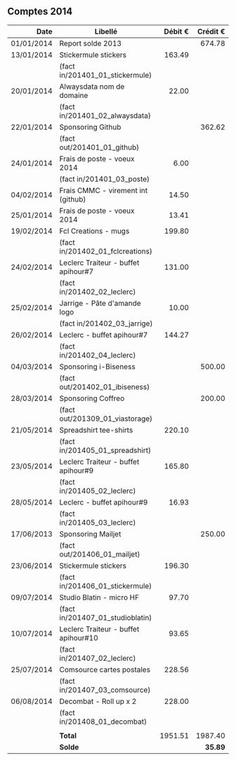 
## Comptes 2014

| Date       | Libellé                                 | Débit €   | Crédit €  |
|-----------:|-----------------------------------------|----------:|----------:|
| 01/01/2014 | Report solde 2013                       |           |    674.78 |
| 13/01/2014 | Stickermule stickers                    |    163.49 |           |
|            | (fact in/201401_01_stickermule)         |           |           |
| 20/01/2014 | Alwaysdata nom de domaine               |     22.00 |           |
|            | (fact in/201401_02_alwaysdata)          |           |           |
| 22/01/2014 | Sponsoring Github                       |           |    362.62 |
|            | (fact out/201401_01_github)             |           |           |
| 24/01/2014 | Frais de poste - voeux 2014             |      6.00 |           |
|            | (fact in/201401_03_poste)               |           |           |
| 04/02/2014 | Frais CMMC - virement int (github)      |     14.50 |           |
| 25/01/2014 | Frais de poste - voeux 2014             |     13.41 |           |
| 19/02/2014 | Fcl Creations - mugs                    |    199.80 |           |
|            | (fact in/201402_01_fclcreations)        |           |           |
| 24/02/2014 | Leclerc Traiteur - buffet apihour#7     |    131.00 |           |
|            | (fact in/201402_02_leclerc)             |           |           |
| 25/02/2014 | Jarrige - Pâte d'amande logo            |     10.00 |           |
|            | (fact in/201402_03_jarrige)             |           |           |
| 26/02/2014 | Leclerc - buffet apihour#7              |    144.27 |           |
|            | (fact in/201402_04_leclerc)             |           |           |
| 04/03/2014 | Sponsoring i-Biseness                   |           |    500.00 |
|            | (fact out/201402_01_ibiseness)          |           |           |
| 28/03/2014 | Sponsoring Coffreo                      |           |    200.00 |
|            | (fact out/201309_01_viastorage)         |           |           |
| 21/05/2014 | Spreadshirt tee-shirts                  |    220.10 |           |
|            | (fact in/201405_01_spreadshirt)         |           |           |
| 23/05/2014 | Leclerc Traiteur - buffet apihour#9     |    165.80 |           |
|            | (fact in/201405_02_leclerc)             |           |           |
| 28/05/2014 | Leclerc - buffet apihour#9              |     16.93 |           |
|            | (fact in/201405_03_leclerc)             |           |           |
| 17/06/2013 | Sponsoring Mailjet                      |           |    250.00 |
|            | (fact out/201406_01_mailjet)            |           |           |
| 23/06/2014 | Stickermule stickers                    |    196.30 |           |
|            | (fact in/201406_01_stickermule)         |           |           |
| 09/07/2014 | Studio Blatin - micro HF                |     97.70 |           |
|            | (fact in/201407_01_studioblatin)        |           |           |
| 10/07/2014 | Leclerc Traiteur - buffet apihour#10    |     93.65 |           |
|            | (fact in/201407_02_leclerc)             |           |           |
| 25/07/2014 | Comsource cartes postales               |    228.56 |           |
|            | (fact in/201407_03_comsource)           |           |           |
| 06/08/2014 | Decombat - Roll up x 2                  |    228.00 |           |
|            | (fact in/201408_01_decombat)            |           |           |
|            |                                         |           |           |
|            |                               **Total** |  1951.51  |   1987.40 |
|            |                               **Solde** |           |  **35.89**|
